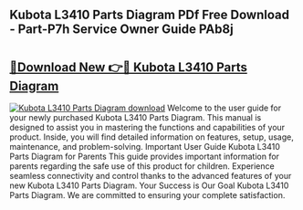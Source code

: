 ## Kubota L3410 Parts Diagram PDf Free Download - Part-P7h Service Owner Guide PAb8j

# <h2><a href="http://dfmv9fg.blite.top/?on=Kubota+L3410+Parts+Diagram">🔗Download New 👉🔴 Kubota L3410 Parts Diagram</a></h2>

[![Kubota L3410 Parts Diagram download](https://i.imgur.com/lujVjoI.png)](http://dfmv9fg.blite.top/?on=Kubota+L3410+Parts+Diagram)
Welcome to the user guide for your newly purchased Kubota L3410 Parts Diagram. This manual is designed to assist you in mastering the functions and capabilities of your product. Inside, you will find detailed information on features, setup, usage, maintenance, and problem-solving. Important User Guide Kubota L3410 Parts Diagram for Parents This guide provides important information for parents regarding the safe use of this product for children. Experience seamless connectivity and control thanks to the advanced features of your new Kubota L3410 Parts Diagram. Your Success is Our Goal Kubota L3410 Parts Diagram. We are committed to ensuring your complete satisfaction.
